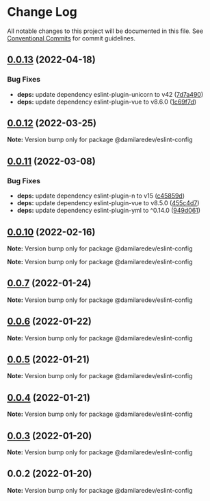 # Change Log

All notable changes to this project will be documented in this file.
See [Conventional Commits](https://conventionalcommits.org) for commit guidelines.

## [0.0.13](https://github.com/dammy001/eslint-config/compare/v0.0.12...v0.0.13) (2022-04-18)


### Bug Fixes

* **deps:** update dependency eslint-plugin-unicorn to v42 ([7d7a490](https://github.com/dammy001/eslint-config/commit/7d7a490584c6389bed7f01fe1ec44a3c6e8886bc))
* **deps:** update dependency eslint-plugin-vue to v8.6.0 ([1c69f7d](https://github.com/dammy001/eslint-config/commit/1c69f7d082ba235f926a5963121d01d906164ced))





## [0.0.12](https://github.com/dammy001/eslint-config/compare/v0.0.11...v0.0.12) (2022-03-25)

**Note:** Version bump only for package @damilaredev/eslint-config





## [0.0.11](https://github.com/dammy001/eslint-config/compare/v0.0.10...v0.0.11) (2022-03-08)


### Bug Fixes

* **deps:** update dependency eslint-plugin-n to v15 ([c45859d](https://github.com/dammy001/eslint-config/commit/c45859d4f512cb8d03e05e0f5c458f43603ea1e6))
* **deps:** update dependency eslint-plugin-vue to v8.5.0 ([455c4d7](https://github.com/dammy001/eslint-config/commit/455c4d734344b3d3f61ac6ec802f51c937c17d55))
* **deps:** update dependency eslint-plugin-yml to ^0.14.0 ([949d061](https://github.com/dammy001/eslint-config/commit/949d06101c497977088f4ff58f0d5d2a54eb1691))





## [0.0.10](https://github.com/dammy001/eslint-config/compare/v0.0.8...v0.0.10) (2022-02-16)

**Note:** Version bump only for package @damilaredev/eslint-config







**Note:** Version bump only for package @damilaredev/eslint-config





## [0.0.7](https://github.com/dammy001/eslint-config/compare/v0.0.6...v0.0.7) (2022-01-24)

**Note:** Version bump only for package @damilaredev/eslint-config





## [0.0.6](https://github.com/dammy001/eslint-config/compare/v0.0.5...v0.0.6) (2022-01-22)

**Note:** Version bump only for package @damilaredev/eslint-config





## [0.0.5](https://github.com/dammy001/eslint-config/compare/v0.0.4...v0.0.5) (2022-01-21)

**Note:** Version bump only for package @damilaredev/eslint-config





## [0.0.4](https://github.com/dammy001/eslint-config/compare/v0.0.3...v0.0.4) (2022-01-21)

**Note:** Version bump only for package @damilaredev/eslint-config





## [0.0.3](https://github.com/dammy001/eslint-config/compare/v0.0.2...v0.0.3) (2022-01-20)

**Note:** Version bump only for package @damilaredev/eslint-config





## 0.0.2 (2022-01-20)

**Note:** Version bump only for package @damilaredev/eslint-config
